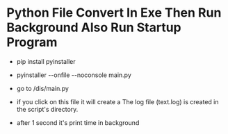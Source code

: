 # Python File Convert In Exe Then Run Background Also Run Startup Program

- pip install pyinstaller
- pyinstaller --onfile --noconsole main.py

- go to /dis/main.py 

- if you click on this file it will create a The log file (text.log) is created in the script's directory.
- after 1 second it's print time in background